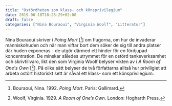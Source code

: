 ```yaml
---
title: "Ostördheten som klass- och könsprivilegium"
date: 2019-06-18T18:28:29+02:00
draft: false
categories: ["Nina Bouraoui", "Virginia Woolf", "Litteratur"]
---
```


Nina Bouraoui skriver i _Poing Mort_ [[^1]] om flugorna, om hur de invaderar människohuden och när man viftar bort dem söker de sig till andra platser där huden exponeras - de utgör därmed ett hinder för en fördjupad koncentration. De minskar således utrymmet för en ostörd tankeverksamhet och skrivtillvaro, likt den som Virginia Woolf belyser vikten av i _A Room of One's Own_ [[^2]]. På olika sätt belyser de två författarna alltså hur priviligiet att arbeta ostört historiskt sett är såväl ett klass- som ett könsprivilegium. 

[^1]: Bouraoui, Nina. 1992. _Poing Mort_. Paris: Gallimard. 
[^2]: Woolf, Virginia. 1929. _A Room of One’s Own_. London: Hogharth Press.
